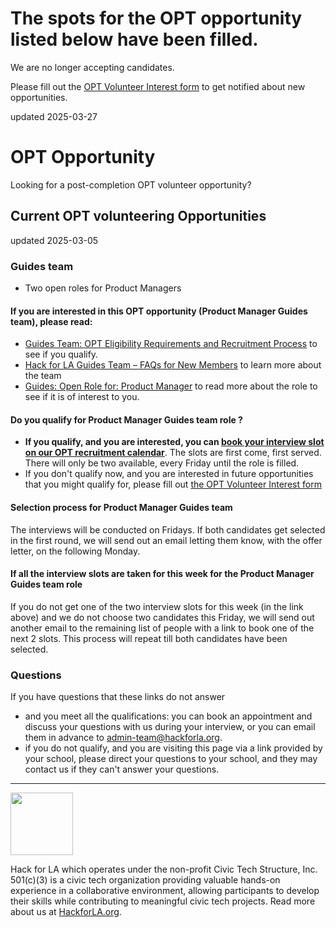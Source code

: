 # The spots for the OPT opportunity listed below have been filled.
We are no longer accepting candidates. 

Please fill out the [OPT Volunteer Interest form](https://docs.google.com/forms/d/e/1FAIpQLSf9AN_2aACfHg-npBNFU1HiWEEy9c-kra1HQ7WD42WIOrq5Aw/viewform) to get notified about new opportunities.

updated 2025-03-27

# OPT Opportunity

Looking for a post-completion OPT volunteer opportunity?

## Current OPT volunteering Opportunities
updated 2025-03-05

### Guides team
- Two open roles for Product Managers 

#### If you are interested in this OPT opportunity (Product Manager Guides team), please read:
- [Guides Team: OPT Eligibility Requirements and Recruitment Process](https://github.com/hackforla/guides/wiki/Guides-Team:-OPT-Eligibility-Requirements-and-Recruitment-Process) to see if you qualify.
- [Hack for LA Guides Team – FAQs for New Members](https://docs.google.com/document/d/1Bh_aofLhSd1mnhAHOApBIXlpUeON29X4JzMM0z1uIFU/edit?tab=t.0) to learn more about the team
- [Guides: Open Role for: Product Manager](https://github.com/hackforla/guides/issues/171) to read more about the role to see if it is of interest to you.

#### Do you qualify for Product Manager Guides team role ?
- **If you qualify, and you are interested, you can [book your interview slot on our OPT recruitment calendar](https://calendar.app.google/pg16A5SKpqR55DDm9)**. The slots are first come, first served.  There will only be two available, every Friday until the role is filled.
- If you don't qualify now, and you are interested in future opportunities that you might qualify for, please fill out [the OPT Volunteer Interest form](https://docs.google.com/forms/d/e/1FAIpQLSf9AN_2aACfHg-npBNFU1HiWEEy9c-kra1HQ7WD42WIOrq5Aw/viewform)

#### Selection process for Product Manager Guides team
The interviews will be conducted on Fridays. If both candidates get selected in the first round, we will send out an email letting them know, with the offer letter, on the following Monday. 

#### If all the interview slots are taken for this week for the Product Manager Guides team role
If you do not get one of the two interview slots for this week (in the link above) and we do not choose two candidates this Friday, we will send out another email to the remaining list of people with a link to book one of the next 2 slots. This process will repeat till both candidates have been selected.

### Questions
If you have questions that these links do not answer
- and you meet all the qualifications: you can book an appointment and discuss your questions with us during your interview, or you can email them in advance to admin-team@hackforla.org.  
- if you do not qualify, and you are visiting this page via a link provided by your school, please direct your questions to your school, and they may contact us if they can't answer your questions.

---
<img src="https://github.com/user-attachments/assets/fe0760ab-022a-45dd-8ff3-167853aaaaab" width=100px>

Hack for LA which operates under the non-profit Civic Tech Structure, Inc. 501(c)(3) is a civic tech organization providing valuable hands-on experience in a collaborative environment, allowing participants to develop their skills while contributing to meaningful civic tech projects. Read more about us at [HackforLA.org](http://hackforla.org/).
